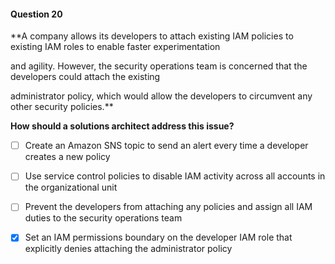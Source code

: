 #### Question  20


**A company allows its developers to attach existing IAM policies to existing IAM roles to enable faster experimentation

and agility. However, the security operations team is concerned that the developers could attach the existing

administrator policy, which would allow the developers to circumvent any other security policies.**


**How should a solutions architect address this issue?**


- [ ] Create an Amazon SNS topic to send an alert every time a developer creates a new policy


- [ ] Use service control policies to disable IAM activity across all accounts in the organizational unit


- [ ] Prevent the developers from attaching any policies and assign all IAM duties to the security operations team


- [x] Set an IAM permissions boundary on the developer IAM role that explicitly denies attaching the administrator policy


